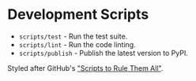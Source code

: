 # Development Scripts

* `scripts/test` - Run the test suite.
* `scripts/lint` - Run the code linting.
* `scripts/publish` - Publish the latest version to PyPI.

Styled after GitHub's ["Scripts to Rule Them All"](https://github.com/github/scripts-to-rule-them-all).
